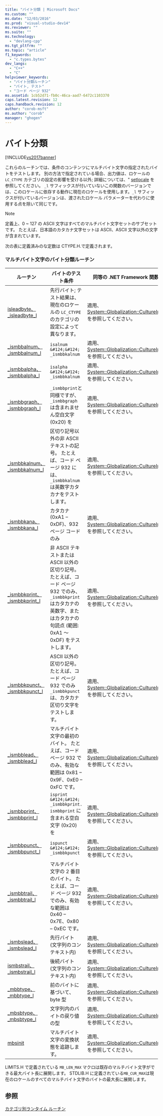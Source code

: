 ```yaml
---
title: "バイト分類 | Microsoft Docs"
ms.custom: ""
ms.date: "12/03/2016"
ms.prod: "visual-studio-dev14"
ms.reviewer: ""
ms.suite: ""
ms.technology: 
  - "devlang-cpp"
ms.tgt_pltfrm: ""
ms.topic: "article"
f1_keywords: 
  - "c.types.bytes"
dev_langs: 
  - "C++"
  - "C"
helpviewer_keywords: 
  - "バイト分類ルーチン"
  - "バイト, テスト"
  - "コード ページ 932"
ms.assetid: 1cb52d71-fb0c-46ca-aad7-6472c1103370
caps.latest.revision: 12
caps.handback.revision: 12
author: "corob-msft"
ms.author: "corob"
manager: "ghogen"
---
```

# バイト分類
[!INCLUDE[vs2017banner](../assembler/inline/includes/vs2017banner.md)]

これらのルーチンでは、条件のコンテンツにマルチバイト文字の指定されたバイトをテストします。  別の方法で指定されている場合、出力値は、ロケールの `LC_CTYPE` カテゴリの設定の影響を受ける以外; 詳細については、" [setlocale](../Topic/setlocale,%20_wsetlocale.md) を参照してください。  `_l` サフィックスが付いていないこの関数のバージョンでは、このロケールに依存する動作に現在のロケールを使用します。`_l` サフィックスが付いているバージョンは、渡されたロケール パラメーターを代わりに使用する点を除いて同じです。  
  
> [!NOTE]
>  定義上、0 ~ 127 の ASCII 文字はすべてのマルチバイト文字セットのサブセットです。  たとえば、日本語のカタカナ文字セットは ASCII、ASCII 文字以外の文字が含まれています。  
  
 次の表に定義済みのな定数は CTYPE.H.で定義されます。  
  
### マルチバイト文字のバイト分類ルーチン  
  
|ルーチン|バイトのテスト条件|同等の .NET Framework 関数|  
|----------|---------------|---------------------------|  
|[isleadbyte、\_isleadbyte\_l](../c-runtime-library/reference/isleadbyte-isleadbyte-l.md)|先行バイト; テスト結果は、現在のロケールの `LC_CTYPE` のカテゴリの設定によって異なります。|適用、[System::Globalization::CultureInfo](https://msdn.microsoft.com/en-us/library/system.globalization.cultureinfo.aspx)を参照してください。|  
|[\_ismbbalnum、\_ismbbalnum\_l](../c-runtime-library/reference/ismbbalnum-ismbbalnum-l.md)|`isalnum &#124;&#124; _ismbbkalnum`|適用、[System::Globalization::CultureInfo](https://msdn.microsoft.com/en-us/library/system.globalization.cultureinfo.aspx)を参照してください。|  
|[\_ismbbalpha、\_ismbbalpha\_l](../c-runtime-library/reference/ismbbalpha-ismbbalpha-l.md)|`isalpha &#124;&#124; _ismbbkalnum`|適用、[System::Globalization::CultureInfo](https://msdn.microsoft.com/en-us/library/system.globalization.cultureinfo.aspx)を参照してください。|  
|[\_ismbbgraph、\_ismbbgraph\_l](../c-runtime-library/reference/ismbbgraph-ismbbgraph-l.md)|`_ismbbprint`と同様ですが、`_ismbbgraph` は含まれません空白文字 \(0x20\) を|適用、[System::Globalization::CultureInfo](https://msdn.microsoft.com/en-us/library/system.globalization.cultureinfo.aspx)を参照してください。|  
|[\_ismbbkalnum、\_ismbbkalnum\_l](../c-runtime-library/reference/ismbbkalnum-ismbbkalnum-l.md)|区切り記号以外の非 ASCII テキストの記号。  たとえば、コード ページ 932 には、`_ismbbkalnum` は英数字カタカナをテストします。|適用、[System::Globalization::CultureInfo](https://msdn.microsoft.com/en-us/library/system.globalization.cultureinfo.aspx)を参照してください。|  
|[\_ismbbkana、\_ismbbkana\_l](../c-runtime-library/reference/ismbbkana-ismbbkana-l.md)|カタカナ \(0xA1 – 0xDF\)、932 ページ コードのみ|適用、[System::Globalization::CultureInfo](https://msdn.microsoft.com/en-us/library/system.globalization.cultureinfo.aspx)を参照してください。|  
|[\_ismbbkprint、\_ismbbkprint\_l](../c-runtime-library/reference/ismbbkprint-ismbbkprint-l.md)|非 ASCII テキストまたは ASCII 以外の区切り記号。  たとえば、コード ページ 932 でのみ、`_ismbbkprint` はカタカナの英数字、またはカタカナの句読点 \(範囲: 0xA1 ～ 0xDF\) をテストします。|適用、[System::Globalization::CultureInfo](https://msdn.microsoft.com/en-us/library/system.globalization.cultureinfo.aspx)を参照してください。|  
|[\_ismbbkpunct、\_ismbbkpunct\_l](../Topic/_ismbbkpunct,%20_ismbbkpunct_l.md)|ASCII 以外の区切り記号。  たとえば、コード ページ 932 でのみ `_ismbbkpunct` は、カタカナ区切り文字をテストします。|適用、[System::Globalization::CultureInfo](https://msdn.microsoft.com/en-us/library/system.globalization.cultureinfo.aspx)を参照してください。|  
|[\_ismbblead、\_ismbblead\_l](../c-runtime-library/reference/ismbblead-ismbblead-l.md)|マルチバイト文字の最初のバイト。  たとえば、コード ページ 932 でのみ、有効な範囲は 0x81 – 0x9F、0xE0 – 0xFC です。|適用、[System::Globalization::CultureInfo](https://msdn.microsoft.com/en-us/library/system.globalization.cultureinfo.aspx)を参照してください。|  
|[\_ismbbprint、\_ismbbprint\_l](../c-runtime-library/reference/ismbbprint-ismbbprint-l.md)|`isprint &#124;&#124; _ismbbkprint. ismbbprint` に含まれる空白文字 \(0x20\) を|適用、[System::Globalization::CultureInfo](https://msdn.microsoft.com/en-us/library/system.globalization.cultureinfo.aspx)を参照してください。|  
|[\_ismbbpunct、\_ismbbpunct\_l](../c-runtime-library/reference/ismbbpunct-ismbbpunct-l.md)|`ispunct &#124;&#124; _ismbbkpunct`|適用、[System::Globalization::CultureInfo](https://msdn.microsoft.com/en-us/library/system.globalization.cultureinfo.aspx)を参照してください。|  
|[\_ismbbtrail、\_ismbbtrail\_l](../c-runtime-library/reference/ismbbtrail-ismbbtrail-l.md)|マルチバイト文字の 2 番目のバイト。  たとえば、コード ページ 932 でのみ、有効な範囲は 0x40 – 0x7E、0x80 – 0xEC です。|適用、[System::Globalization::CultureInfo](https://msdn.microsoft.com/en-us/library/system.globalization.cultureinfo.aspx)を参照してください。|  
|[\_ismbslead、\_ismbslead\_l](../c-runtime-library/reference/ismbslead-ismbstrail-ismbslead-l-ismbstrail-l.md)|先行バイト \(文字列のコンテキスト内\)|適用、[System::Globalization::CultureInfo](https://msdn.microsoft.com/en-us/library/system.globalization.cultureinfo.aspx)を参照してください。|  
|[ismbstrail、\_ismbstrail\_l](../c-runtime-library/reference/ismbslead-ismbstrail-ismbslead-l-ismbstrail-l.md)|後続バイト \(文字列のコンテキスト内\)|適用、[System::Globalization::CultureInfo](https://msdn.microsoft.com/en-us/library/system.globalization.cultureinfo.aspx)を参照してください。|  
|[\_mbbtype、\_mbbtype\_l](../c-runtime-library/reference/mbbtype-mbbtype-l.md)|前のバイトに基づいて、byte 型|適用、[System::Globalization::CultureInfo](https://msdn.microsoft.com/en-us/library/system.globalization.cultureinfo.aspx)を参照してください。|  
|[\_mbsbtype、\_mbsbtype\_l](../c-runtime-library/reference/mbsbtype-mbsbtype-l.md)|文字列内のバイトの戻り値の型|適用、[System::Globalization::CultureInfo](https://msdn.microsoft.com/en-us/library/system.globalization.cultureinfo.aspx)を参照してください。|  
|[mbsinit](../c-runtime-library/reference/mbsinit.md)|マルチバイト文字の変換状態を追跡します。|適用、[System::Globalization::CultureInfo](https://msdn.microsoft.com/en-us/library/system.globalization.cultureinfo.aspx)を参照してください。|  
  
 LIMITS.H で定義されている `MB_LEN_MAX` マクロは既存のマルチバイト文字ができる最大バイト長に展開します。  STDLIB.H に定義されている`MB_CUR_MAX`は現在のロケールのすべてのマルチバイト文字のバイトの最大長に展開します。  
  
## 参照  
 [カテゴリ別ランタイム ルーチン](../c-runtime-library/run-time-routines-by-category.md)